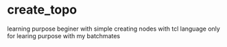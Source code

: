 # create_topo
learning purpose
beginer with simple creating nodes with tcl language
only for learing purpose with my batchmates
